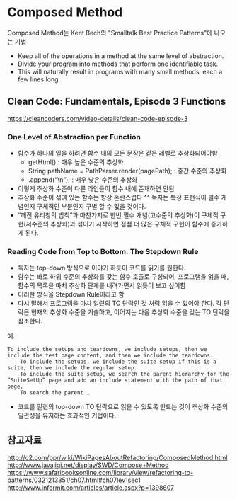 # Composed Method

Composed Method는 Kent Bech의 "Smalltalk Best Practice Patterns"에 나오는 기법

- Keep all of the operations in a method at the same level of abstraction.
- Divide your program into methods that perform one identiﬁable task.
- This will naturally result in programs with many small methods, each a few lines long.

## Clean Code: Fundamentals, Episode 3 Functions
https://cleancoders.com/video-details/clean-code-episode-3

### One Level of Abstraction per Function

- 함수가 하나의 일을 하려면 함수 내의 모든 문장은 같은 레벨로 추상화되어야함
	- getHtml() : 매우 높은 수준의 추상화
	- String pathName = PathParser.render(pagePath); : 중간 수준의 추상화
	- .append(“\n”); : 매우 낮은 수준의 추상화
- 이렇게 추상화 수준이 다른 라인들이 함수 내에 존재하면 안됨
- 추상화 수준이 섞여 있는 함수는 항상 혼란스럽다 ^^ 독자는 특정 표현식이 필수 개념인지 구체적인 부분인지 구별 할 수 없을 것이다.
- “깨진 유리창의 법칙”과 마찬가지로 한번 필수 개념(고수준의 추상화)이 구체적 구현(저수준의 추상화)과 섞이기 시작하면 점점 더 많은 구체적 구현이 함수에 증가하게 된다.

### Reading Code from Top to Bottom: The Stepdown Rule
- 독자는 top-down 방식으로 이야기 하듯이 코드를 읽기를 원한다.
- 함수는 바로 하위 수준의 추상화를 갖는 함수 호출로 구성되어, 프로그램을 읽을 때, 함수의 목록을 마치 추상화 단계를 내려가면서 읽듯이 보고 싶어함
- 이러한 방식을 Stepdown Rule이라고 함
- 다시 말해서 프로그램을 마치 일련의 TO 단락인 것 처럼 읽을 수 있어야 한다. 각 단락은 현재의 추상화 수준을 기술하고, 이어지는 다음 추상화 수준을 갖는 TO 단락을 참조한다.

예.
```language
To include the setups and teardowns, we include setups, then we include the test page content, and then we include the teardowns.
	To include the setups, we include the suite setup if this is a suite, then we include the regular setup.
	To include the suite setup, we search the parent hierarchy for the “SuiteSetUp” page and add an include statement with the path of that page.
	To search the parent …
```
- 코드를 일련의 top-down TO 단락으로 읽을 수 있도록 만드는 것이 추상화 수준의 일관성을 유지하는 효과적인 기법이다.

## 참고자료
http://c2.com/ppr/wiki/WikiPagesAboutRefactoring/ComposedMethod.html
http://www.javajigi.net/display/SWD/Compose+Method
https://www.safaribooksonline.com/library/view/refactoring-to-patterns/0321213351/ch07.html#ch07lev1sec1
http://www.informit.com/articles/article.aspx?p=1398607